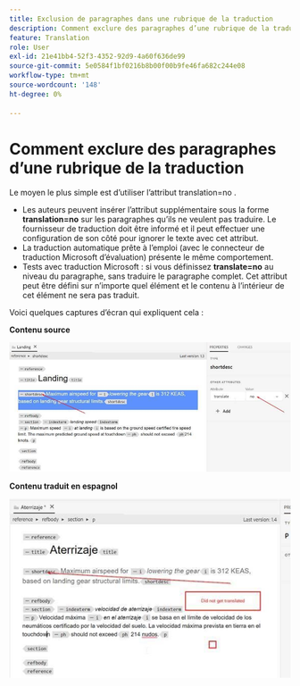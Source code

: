 ```yaml
---
title: Exclusion de paragraphes dans une rubrique de la traduction
description: Comment exclure des paragraphes d’une rubrique de la traduction
feature: Translation
role: User
exl-id: 21e41bb4-52f3-4352-92d9-4a60f636de99
source-git-commit: 5e0584f1bf0216b8b00f00b9fe46fa682c244e08
workflow-type: tm+mt
source-wordcount: '148'
ht-degree: 0%

---
```


# Comment exclure des paragraphes d’une rubrique de la traduction

Le moyen le plus simple est d’utiliser l’attribut translation=no .

+ Les auteurs peuvent insérer l’attribut supplémentaire sous la forme **translation=no** sur les paragraphes qu’ils ne veulent pas traduire. Le fournisseur de traduction doit être informé et il peut effectuer une configuration de son côté pour ignorer le texte avec cet attribut.
+ La traduction automatique prête à l’emploi (avec le connecteur de traduction Microsoft d’évaluation) présente le même comportement.
+ Tests avec traduction Microsoft : si vous définissez **translate=no** au niveau du paragraphe, sans traduire le paragraphe complet. Cet attribut peut être défini sur n’importe quel élément et le contenu à l’intérieur de cet élément ne sera pas traduit.


Voici quelques captures d’écran qui expliquent cela :

**Contenu source**

![Contenu source](assets/source-content.jpg)

**Contenu traduit en espagnol**

![Contenu traduit en espagnol](assets/trans-content.jpg)
